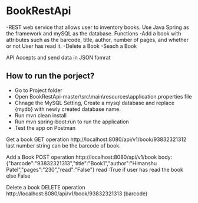 # BookRestApi

-REST web service that allows user to inventory books.
Use Java Spring as the framework and mySQL as the database.
Functions
-Add a book with attributes such as the barcode, title, author, number of pages, and whether or not User has read it.
-Delete a Book
-Seach a Book

API Accepts and send data in JSON fomrat


How to run the porject?
-
- Go to Project folder
- Open BookRestApi-master\src\main\resources\application.properties file
- Chnage the MySQL Setting, Create a mysql database and replace {mydb} with newly created database name.
- Run mvn clean install
- Run mvn spring-boot:run to run the application
- Test the app on Postman

Get a book 
GET operation
http://localhost:8080/api/v1/book/93832321312
last number string can be the barcode of book.
 
Add a Book
POST operation
http://localhost:8080/api/v1/book 
body: {"barcode":"93832321313","title":"Book1","author":"Himanshu Patel","pages":"230","read":"False"}
read :True if user has read the book else False

Delete a book
DELETE operation
http://localhost:8080/api/v1/book/93832321313 (barcode) 

